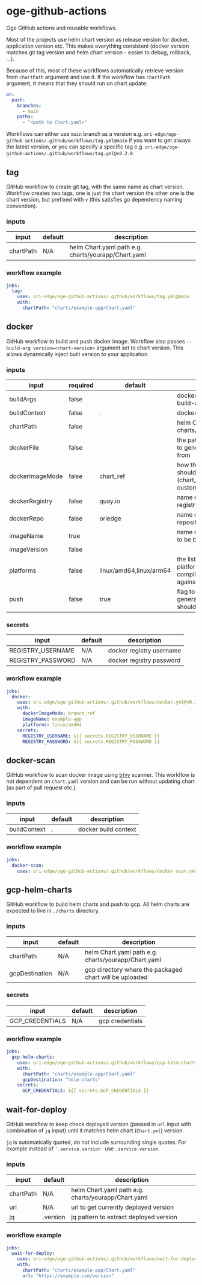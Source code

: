 # oge-github-actions
Oge GitHub actions and reusable workflows.

Most of the projects use helm chart version as release version for docker, application version etc. This makes
everything consistent (docker version matches git tag version and helm chart version - easier to debug, rollback, ...).

Because of this, most of these workflows automatically retrieve version from `chartPath` argument and use it. If the
workflow has `chartPath` argument, it means that they should run on chart update:
```yaml
on:
  push:
    branches:
      - main
    paths:
      - "<path to Chart.yaml>"
```

Workflows can either use `main` branch as a version e.g. `ori-edge/oge-github-actions/.github/workflows/tag.yml@main` if
you want to get always the latest version, or you can specify a specific tag e.g.
`ori-edge/oge-github-actions/.github/workflows/tag.yml@v0.2.0`.

## tag
GitHub workflow to create git tag, with the same name as chart version. Workflow creates two tags, one is just the
chart version the other one is the chart version, but prefixed with `v` (this satisfies go dependency naming convention).

### inputs

| input          | default  | description                                         |
|----------------|----------|-----------------------------------------------------|
| chartPath      | N/A      | helm Chart.yaml path e.g. charts/yourapp/Chart.yaml |

### workflow example
```yaml
jobs:
  tag:
    uses: ori-edge/oge-github-actions/.github/workflows/tag.yml@main
    with:
      chartPath: "charts/example-app/Chart.yaml"
```

## docker
GitHub workflow to build and push docker image. Workflow also passes `--build-arg version=<chart-version>` argument set
to chart version. This allows dynamically inject built version to your application.

### inputs

| input           | required | default                 | description                                                              |
|-----------------|----------|-------------------------|--------------------------------------------------------------------------|
| buildArgs       | false    |                         | docker build args (See --build-arg in docker docs)                       |
| buildContext    | false    | .                       | docker build context                                                     |
| chartPath       | false    |                         | helm Chart.yaml path e.g. charts/yourapp/Chart.yaml                      |
| dockerFile      | false    |                         | the path to the Dockerfile to generate the image from                    |
| dockerImageMode | false    | chart_ref               | how the imageVersion should be generated (chart_ref, branch_ref, custom) |
| dockerRegistry  | false    | quay.io                 | name of the docker registry                                              |
| dockerRepo      | false    | oriedge                 | name of the docker repository                                            |
| imageName       | true     |                         | name of the docker image to be built                                     |
| imageVersion    | false    |                         |                                                                          |  
| platforms       | false    | linux/amd64,linux/arm64 | the list of platforms/architectures to compile the docker image against  |
| push            | false    | true                    | flag to indicate if the generated docker image should be pushed or not   | 

### secrets

| input              | default  | description              |
|--------------------|----------|--------------------------|
| REGISTRY_USERNAME  | N/A      | docker registry username |
| REGISTRY_PASSWORD  | N/A      | docker registry password |

### workflow example
```yaml
jobs:
  docker:
    uses: ori-edge/oge-github-actions/.github/workflows/docker.yml@v0.3.0
    with:
      dockerImageMode: branch_ref
      imageName: example-app
      platforms: linux/amd64
    secrets:
      REGISTRY_USERNAME: ${{ secrets.REGISTRY_USERNAME }}
      REGISTRY_PASSWORD: ${{ secrets.REGISTRY_PASSWORD }}
```

## docker-scan
GitHub workflow to scan docker image using [trivy](https://github.com/aquasecurity/trivy) scanner. This workflow is not
dependent on `Chart.yaml` version and can be run without updating chart (as part of pull request etc.).

### inputs

| input          | default  | description                      |
|----------------|----------|----------------------------------|
| buildContext   | .        | docker build context             |

### workflow example
```yaml
jobs:
  docker-scan:
    uses: ori-edge/oge-github-actions/.github/workflows/docker-scan.yml@main
```

## gcp-helm-charts
GitHub workflow to build helm charts and push to gcp. All helm charts are expected to live in `./charts` directory.

### inputs

| input          | default  | description                                             |
|----------------|----------|---------------------------------------------------------|
| chartPath      | N/A      | helm Chart.yaml path e.g. charts/yourapp/Chart.yaml     |
| gcpDestination | N/A      | gcp directory where the packaged chart will be uploaded |

### secrets
| input              | default  | description     |
|--------------------|----------|-----------------|
| GCP_CREDENTIALS    | N/A      | gcp credentials |

### workflow example
```yaml
jobs:
  gcp-helm-charts:
    uses: ori-edge/oge-github-actions/.github/workflows/gcp-helm-charts.yml@main
    with:
      chartPath: "charts/example-app/Chart.yaml"
      gcpDestination: "helm-charts"
    secrets:
      GCP_CREDENTIALS: ${{ secrets.GCP_CREDENTIALS }}
```

## wait-for-deploy
GitHub workflow to keep check deployed version (passed in `url` input with combination of `jq` input) until it matches
helm chart (`Chart.yml`) version.

`jq` is automatically quoted, do not include surrounding single quotes. For example instead of `'.service.version'`
use `.service.version`.

### inputs

| input     | default  | description                                         |
|-----------|----------|-----------------------------------------------------|
| chartPath | N/A      | helm Chart.yaml path e.g. charts/yourapp/Chart.yaml |
| url       | N/A      | url to get currently deployed version               |
| jq        | .version | jq pattern to extract deployed version              |

### workflow example
```yaml
jobs:
  wait-for-deploy:
    uses: ori-edge/oge-github-actions/.github/workflows/wait-for-deploy.yml@main
    with:
      chartPath: "charts/example-app/Chart.yaml"
      url: "https://example.com/version"
```
